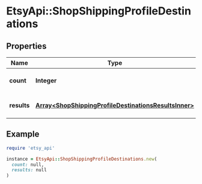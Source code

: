 # EtsyApi::ShopShippingProfileDestinations

## Properties

| Name | Type | Description | Notes |
| ---- | ---- | ----------- | ----- |
| **count** | **Integer** | The number of results. | [optional] |
| **results** | [**Array&lt;ShopShippingProfileDestinationsResultsInner&gt;**](ShopShippingProfileDestinationsResultsInner.md) | The list of requested resources. | [optional] |

## Example

```ruby
require 'etsy_api'

instance = EtsyApi::ShopShippingProfileDestinations.new(
  count: null,
  results: null
)
```

